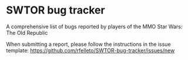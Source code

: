 # SWTOR bug tracker
A comprehensive list of bugs reported by players of the MMO Star Wars: The Old Republic

When submitting a report, please follow the instructions in the issue template: https://github.com/rfelleto/SWTOR-bug-tracker/issues/new
